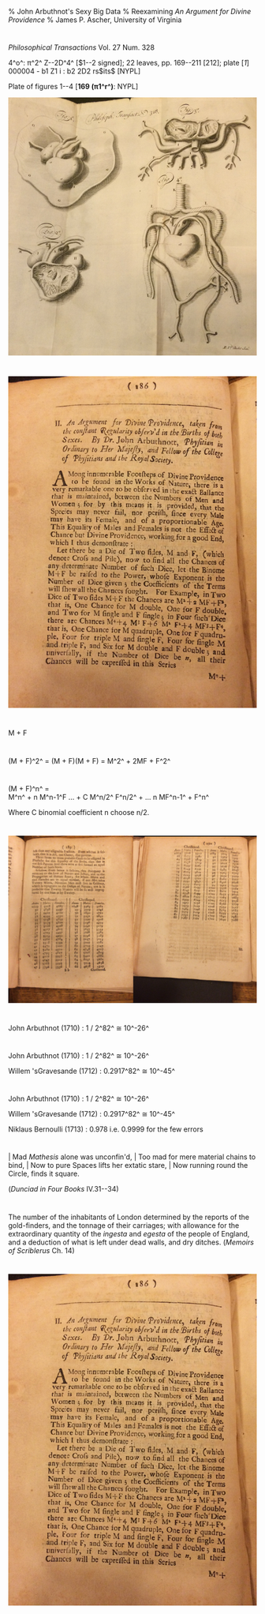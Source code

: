 % John Arbuthnot's Sexy Big Data
% Reexamining *An Argument for Divine Providence*
% James P. Ascher, University of Virginia

# 

*Philosophical Transactions* Vol. 27  Num. 328

4^o^: π^2^ Z--2D^4^ [\$1--2 signed]; 22 leaves, pp. 169--211 [212];
plate [*1*]\
000004 - b1 Z1 i : b2 2D2 rs\$its\$ [NYPL]

Plate of figures 1--4 [**169 (π1^r^)**: NYPL]

![](27n328pl.JPG)

# 
![](27-p186.JPG)

#
M + F

#
(M + F)^2^ = (M + F)(M + F) = M^2^ + 2MF + F^2^

#
(M + F)^n^ =\
M^n^ + n M^n-1^F ... +  C M^n/2^ F^n/2^ + ... n MF^n-1^ + F^n^

Where C binomial coefficient n choose n/2.

#
![](27-p189-9.JPG)

#

John Arbuthnot (1710)
:  1 / 2^82^ ≅ 10^-26^

#

John Arbuthnot (1710)
:  1 / 2^82^ ≅ 10^-26^

Willem 'sGravesande (1712)
:  0.2917^82^ ≅ 10^-45^


#

John Arbuthnot (1710)
:  1 / 2^82^ ≅ 10^-26^

Willem 'sGravesande (1712)
:  0.2917^82^ ≅ 10^-45^

Niklaus Bernoulli (1713)
:  0.978 i.e. 0.9999 for the few errors 



#

| Mad *Mathesis* alone was unconfin'd,
| Too mad for mere material chains to bind,
| Now to pure Spaces lifts her extatic stare,
| Now running round the Circle, finds it square.

(*Dunciad in Four Books* IV.31--34)

#

The number of the inhabitants of London determined by the reports of
the gold-finders, and the tonnage of their carriages; with allowance
for the extraordinary quantity of the *ingesta* and *egesta* of the
people of England, and a deduction of what is left under dead walls,
and dry ditches. (*Memoirs of Scriblerus* Ch. 14)

# 
![](27-p186.JPG)
